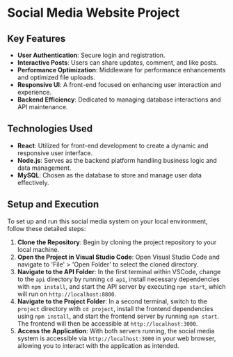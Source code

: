 # Social Media Website Project

## Key Features

- **User Authentication**: Secure login and registration.
- **Interactive Posts**: Users can share updates, comment, and like posts.
- **Performance Optimization**: Middleware for performance enhancements and optimized file uploads.
- **Responsive UI**: A front-end focused on enhancing user interaction and experience.
- **Backend Efficiency**: Dedicated to managing database interactions and API maintenance.

## Technologies Used

- **React**: Utilized for front-end development to create a dynamic and responsive user interface.
- **Node.js**: Serves as the backend platform handling business logic and data management.
- **MySQL**: Chosen as the database to store and manage user data effectively.

## Setup and Execution

To set up and run this social media system on your local environment, follow these detailed steps:

1. **Clone the Repository**: Begin by cloning the project repository to your local machine.
2. **Open the Project in Visual Studio Code**: Open Visual Studio Code and navigate to 'File' > 'Open Folder' to select the cloned directory.
3. **Navigate to the API Folder**: In the first terminal within VSCode, change to the `api` directory by running `cd api`, install necessary dependencies with `npm install`, and start the API server by executing `npm start`, which will run on `http://localhost:8800`.
4. **Navigate to the Project Folder**: In a second terminal, switch to the `project` directory with `cd project`, install the frontend dependencies using `npm install`, and start the frontend server by running `npm start`. The frontend will then be accessible at `http://localhost:3000`.
5. **Access the Application**: With both servers running, the social media system is accessible via `http://localhost:3000` in your web browser, allowing you to interact with the application as intended.
